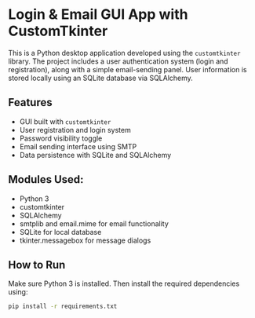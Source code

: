 # Login & Email GUI App with CustomTkinter

This is a Python desktop application developed using the `customtkinter` library.
The project includes a user authentication system (login and registration), along with a simple email-sending panel.
User information is stored locally using an SQLite database via SQLAlchemy.

## Features

- GUI built with `customtkinter`
- User registration and login system
- Password visibility toggle
- Email sending interface using SMTP
- Data persistence with SQLite and SQLAlchemy

## Modules Used:

- Python 3
- customtkinter
- SQLAlchemy
- smtplib and email.mime for email functionality
- SQLite for local database
- tkinter.messagebox for message dialogs

## How to Run

Make sure Python 3 is installed. Then install the required dependencies using:

```bash
pip install -r requirements.txt

